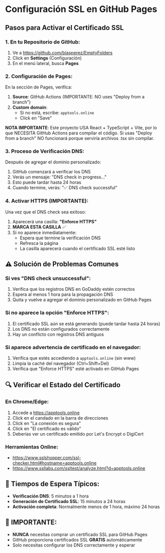 # Configuración SSL en GitHub Pages

## Pasos para Activar el Certificado SSL

### 1. En tu Repositorio de GitHub:

1. Ve a https://github.com/blasperez/EmptyFolders
2. Click en **Settings** (Configuración)
3. En el menú lateral, busca **Pages**

### 2. Configuración de Pages:

En la sección de Pages, verifica:

1. **Source**: GitHub Actions (IMPORTANTE: NO uses "Deploy from a branch")
2. **Custom domain**: 
   - Si no está, escribe: `apptools.online`
   - Click en "Save"
   
**NOTA IMPORTANTE**: Este proyecto USA React + TypeScript + Vite, por lo que NECESITA GitHub Actions para compilar el código. Si usas "Deploy from a branch" NO funcionará porque serviría archivos .tsx sin compilar.

### 3. Proceso de Verificación DNS:

Después de agregar el dominio personalizado:

1. GitHub comenzará a verificar los DNS
2. Verás un mensaje: "DNS check in progress..."
3. Esto puede tardar hasta 24 horas
4. Cuando termine, verás: "✅ DNS check successful"

### 4. Activar HTTPS (IMPORTANTE):

Una vez que el DNS check sea exitoso:

1. Aparecerá una casilla: **"Enforce HTTPS"**
2. **MARCA ESTA CASILLA** ✅
3. Si no aparece inmediatamente:
   - Espera que termine la verificación DNS
   - Refresca la página
   - La casilla aparecerá cuando el certificado SSL esté listo

## ⚠️ Solución de Problemas Comunes

### Si ves "DNS check unsuccessful":

1. Verifica que los registros DNS en GoDaddy estén correctos
2. Espera al menos 1 hora para la propagación DNS
3. Quita y vuelve a agregar el dominio personalizado en GitHub Pages

### Si no aparece la opción "Enforce HTTPS":

1. El certificado SSL aún se está generando (puede tardar hasta 24 horas)
2. Los DNS no están configurados correctamente
3. Hay un conflicto con registros DNS antiguos

### Si aparece advertencia de certificado en el navegador:

1. Verifica que estés accediendo a `apptools.online` (sin www)
2. Limpia la caché del navegador (Ctrl+Shift+Del)
3. Verifica que "Enforce HTTPS" esté activado en GitHub Pages

## 🔍 Verificar el Estado del Certificado

### En Chrome/Edge:
1. Accede a https://apptools.online
2. Click en el candado en la barra de direcciones
3. Click en "La conexión es segura"
4. Click en "El certificado es válido"
5. Deberías ver un certificado emitido por Let's Encrypt o DigiCert

### Herramientas Online:
- https://www.sslshopper.com/ssl-checker.html#hostname=apptools.online
- https://www.ssllabs.com/ssltest/analyze.html?d=apptools.online

## 📅 Tiempos de Espera Típicos:

- **Verificación DNS**: 5 minutos a 1 hora
- **Generación de Certificado SSL**: 15 minutos a 24 horas
- **Activación completa**: Normalmente menos de 1 hora, máximo 24 horas

## 🚨 IMPORTANTE:

- **NUNCA** necesitas comprar un certificado SSL para GitHub Pages
- GitHub proporciona certificados SSL **GRATIS** automáticamente
- Solo necesitas configurar los DNS correctamente y esperar